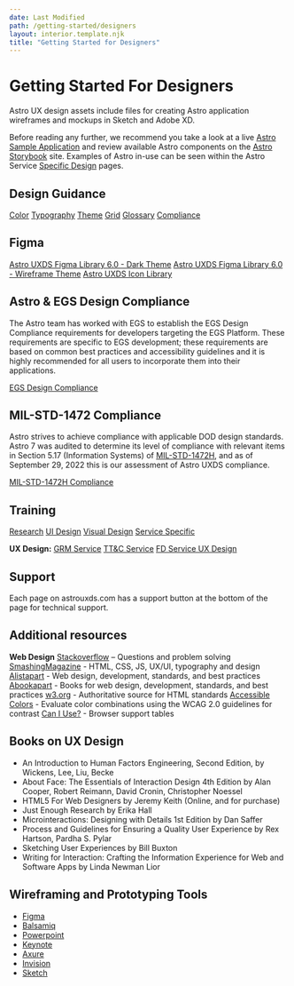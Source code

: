```yaml
---
date: Last Modified
path: /getting-started/designers
layout: interior.template.njk
title: "Getting Started for Designers"
---
```


# Getting Started For Designers

Astro UX design assets include files for creating Astro application wireframes and mockups in Sketch and Adobe XD.

Before reading any further, we recommend you take a look at a live [Astro Sample Application](https://sample-app.astrouxds.com/) and review available Astro components on the [Astro Storybook](https://astro-components.netlify.app/?path=/story/astro-uxds-welcome--start-here) site. Examples of Astro in-use can be seen within the Astro Service [Specific Design](/service-specific-ux-design/) pages.

## Design Guidance

[Color](/design-guidelines/color/)
[Typography](/design-guidelines/typography/)
[Theme](/design-guidelines/theme/)
[Grid](/design-guidelines/grid/)
[Glossary](/design-guidelines/glossary/)
[Compliance](/design-guidelines/compliance/)

## Figma

[Astro UXDS Figma Library 6.0 - Dark Theme](https://www.figma.com/community/file/1014254163928270411)
[Astro UXDS Figma Library 6.0 - Wireframe Theme](https://www.figma.com/community/file/1101538528179386032)
[Astro UXDS Icon Library](https://www.figma.com/community/file/1022883566772542677)

## Astro & EGS Design Compliance

The Astro team has worked with EGS to establish the EGS Design Compliance requirements for developers targeting the EGS Platform. These requirements are specific to EGS development; these requirements are based on common best practices and accessibility guidelines and it is highly recommended for all users to incorporate them into their applications.

[EGS Design Compliance](/design-guidelines/compliance/)

## MIL-STD-1472 Compliance

Astro strives to achieve compliance with applicable DOD design standards. Astro 7 was audited to determine its level of compliance with relevant items in Section 5.17 (Information Systems) of [MIL-STD-1472H](https://quicksearch.dla.mil/qsdocdetails.aspx?ident_number=36903), and as of September 29, 2022 this is our assessment of Astro UXDS compliance.

[MIL-STD-1472H Compliance](/compliance/mil-std-1472/)

## Training

[Research](/design-process/research/)
[UI Design](/design-process/ui-design/)
[Visual Design](/design-process/visual-design/)
[Service Specific](/service-specific-ux-design/)

**UX Design:**
[GRM Service](/grm-service-ux-design/about-the-grm-designs/)
[TT&C Service](/ttc-service-ux-design/about-the-ttc-designs/)
[FD Service UX Design](/fd-service-ux-design/about-the-fd-designs/)

## Support

Each page on astrouxds.com has a support button at the bottom of the page for technical support.

## Additional resources

**Web Design**
[Stackoverflow](https://stackoverflow.com/) – Questions and problem solving
[SmashingMagazine](https://www.smashingmagazine.com/) - HTML, CSS, JS, UX/UI, typography and design
[Alistapart](https://alistapart.com/) - Web design, development, standards, and best practices
[Abookapart](https://abookapart.com/) - Books for web design, development, standards, and best practices
[w3.org](https://www.w3.org/) - Authoritative source for HTML standards
[Accessible Colors](https://accessible-colors.com/) - Evaluate color combinations using the WCAG 2.0 guidelines for contrast
[Can I Use?](https://www.caniuse.com/) - Browser support tables

## Books on UX Design

- An Introduction to Human Factors Engineering, Second Edition, by Wickens, Lee, Liu, Becke
- About Face: The Essentials of Interaction Design 4th Edition by Alan Cooper, Robert Reimann, David Cronin, Christopher Noessel
- HTML5 For Web Designers by Jeremy Keith (Online, and for purchase)
- Just Enough Research by Erika Hall
- Microinteractions: Designing with Details 1st Edition by Dan Saffer
- Process and Guidelines for Ensuring a Quality User Experience by Rex Hartson, Pardha S. Pylar
- Sketching User Experiences by Bill Buxton
- Writing for Interaction: Crafting the Information Experience for Web and Software Apps by Linda Newman Lior

## Wireframing and Prototyping Tools

- [Figma](https://www.figma.com/)
- [Balsamiq](https://balsamiq.com/)
- [Powerpoint](https://www.microsoft.com/en-us/microsoft-365/powerpoint)
- [Keynote](https://www.apple.com/keynote/)
- [Axure](https://www.axure.com/)
- [Invision](https://www.invisionapp.com/)
- [Sketch](https://www.sketch.com/)

